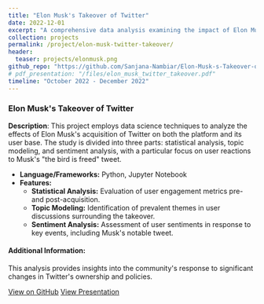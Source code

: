 ```yaml
---
title: "Elon Musk's Takeover of Twitter"
date: 2022-12-01
excerpt: "A comprehensive data analysis examining the impact of Elon Musk's acquisition of Twitter on the platform and its user community, utilizing statistical methods, topic modeling, and sentiment analysis."
collection: projects
permalink: /project/elon-musk-twitter-takeover/
header:
  teaser: projects/elonmusk.png
github_repo: "https://github.com/Sanjana-Nambiar/Elon-Musk-s-Takeover-of-Twitter"
# pdf_presentation: "/files/elon_musk_twitter_takeover.pdf"
timeline: "October 2022 - December 2022"
---
```


### Elon Musk's Takeover of Twitter

**Description**: This project employs data science techniques to analyze the effects of Elon Musk's acquisition of Twitter on both the platform and its user base. The study is divided into three parts: statistical analysis, topic modeling, and sentiment analysis, with a particular focus on user reactions to Musk's "the bird is freed" tweet.

- **Language/Frameworks:** Python, Jupyter Notebook
- **Features:**
  - **Statistical Analysis:** Evaluation of user engagement metrics pre- and post-acquisition.
  - **Topic Modeling:** Identification of prevalent themes in user discussions surrounding the takeover.
  - **Sentiment Analysis:** Assessment of user sentiments in response to key events, including Musk's notable tweet.

#### Additional Information:
This analysis provides insights into the community's response to significant changes in Twitter's ownership and policies.

<div>
  <a href="{{ page.github_repo }}" target="_blank" class="btn btn-outline-primary"><i class="fab fa-github"></i> View on GitHub</a>
  <a href="{{ page.pdf_presentation }}" target="_blank" class="btn btn-outline-secondary"><i class="fa fa-file-pdf"></i> View Presentation</a>
</div>
